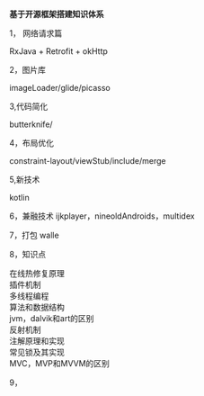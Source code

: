**基于开源框架搭建知识体系**

1，	网络请求篇

RxJava + Retrofit + okHttp

2，图片库<br>

imageLoader/glide/picasso

3,代码简化<br>

butterknife/

4，布局优化

constraint-layout/viewStub/include/merge

5,新技术

kotlin

6，兼融技术
ijkplayer，nineoldAndroids，multidex

7，打包
walle

8，知识点

在线热修复原理<br>
插件机制<br>
多线程编程<br>
算法和数据结构<br>
jvm，dalvik和art的区别<br>
反射机制<br>
注解原理和实现<br>
常见锁及其实现<br>
MVC，MVP和MVVM的区别

9，

